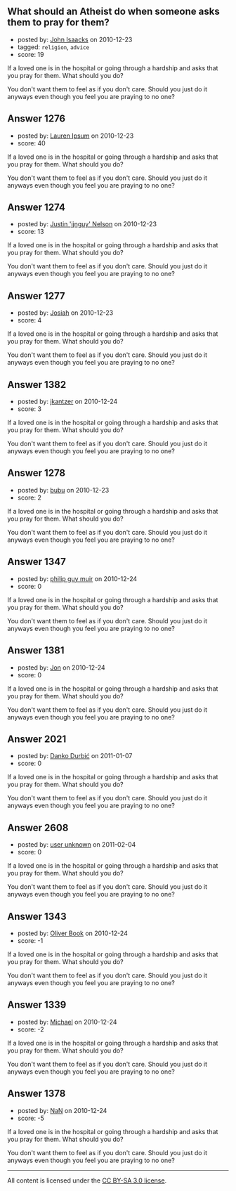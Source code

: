 ## What should an Atheist do when someone asks them to pray for them?

- posted by: [John Isaacks](https://stackexchange.com/users/-1/395-john-isaacks) on 2010-12-23
- tagged: `religion`, `advice`
- score: 19

If a loved one is in the hospital or going through a hardship and asks that you pray for them. What should you do?

You don't want them to feel as if you don't care. Should you just do it anyways even though you feel you are praying to no one?


## Answer 1276

- posted by: [Lauren Ipsum](https://stackexchange.com/users/-1/71-lauren-ipsum) on 2010-12-23
- score: 40

If a loved one is in the hospital or going through a hardship and asks that you pray for them. What should you do?

You don't want them to feel as if you don't care. Should you just do it anyways even though you feel you are praying to no one?


## Answer 1274

- posted by: [Justin 'jjnguy' Nelson](https://stackexchange.com/users/-1/362-justin-jjnguy-nelson) on 2010-12-23
- score: 13

If a loved one is in the hospital or going through a hardship and asks that you pray for them. What should you do?

You don't want them to feel as if you don't care. Should you just do it anyways even though you feel you are praying to no one?


## Answer 1277

- posted by: [Josiah](https://stackexchange.com/users/-1/88-josiah) on 2010-12-23
- score: 4

If a loved one is in the hospital or going through a hardship and asks that you pray for them. What should you do?

You don't want them to feel as if you don't care. Should you just do it anyways even though you feel you are praying to no one?


## Answer 1382

- posted by: [jkantzer](https://stackexchange.com/users/-1/465-jkantzer) on 2010-12-24
- score: 3

If a loved one is in the hospital or going through a hardship and asks that you pray for them. What should you do?

You don't want them to feel as if you don't care. Should you just do it anyways even though you feel you are praying to no one?


## Answer 1278

- posted by: [bubu](https://stackexchange.com/users/-1/398-bubu) on 2010-12-23
- score: 2

If a loved one is in the hospital or going through a hardship and asks that you pray for them. What should you do?

You don't want them to feel as if you don't care. Should you just do it anyways even though you feel you are praying to no one?


## Answer 1347

- posted by: [philip guy muir](https://stackexchange.com/users/-1/182-philip-guy-muir) on 2010-12-24
- score: 0

If a loved one is in the hospital or going through a hardship and asks that you pray for them. What should you do?

You don't want them to feel as if you don't care. Should you just do it anyways even though you feel you are praying to no one?


## Answer 1381

- posted by: [Jon](https://stackexchange.com/users/-1/464-jon) on 2010-12-24
- score: 0

If a loved one is in the hospital or going through a hardship and asks that you pray for them. What should you do?

You don't want them to feel as if you don't care. Should you just do it anyways even though you feel you are praying to no one?


## Answer 2021

- posted by: [Danko Durbić](https://stackexchange.com/users/-1/717-danko-durbi) on 2011-01-07
- score: 0

If a loved one is in the hospital or going through a hardship and asks that you pray for them. What should you do?

You don't want them to feel as if you don't care. Should you just do it anyways even though you feel you are praying to no one?


## Answer 2608

- posted by: [user unknown](https://stackexchange.com/users/-1/992-user-unknown) on 2011-02-04
- score: 0

If a loved one is in the hospital or going through a hardship and asks that you pray for them. What should you do?

You don't want them to feel as if you don't care. Should you just do it anyways even though you feel you are praying to no one?


## Answer 1343

- posted by: [Oliver Book](https://stackexchange.com/users/-1/436-oliver-book) on 2010-12-24
- score: -1

If a loved one is in the hospital or going through a hardship and asks that you pray for them. What should you do?

You don't want them to feel as if you don't care. Should you just do it anyways even though you feel you are praying to no one?


## Answer 1339

- posted by: [Michael](https://stackexchange.com/users/-1/377-michael) on 2010-12-24
- score: -2

If a loved one is in the hospital or going through a hardship and asks that you pray for them. What should you do?

You don't want them to feel as if you don't care. Should you just do it anyways even though you feel you are praying to no one?


## Answer 1378

- posted by: [NaN](https://stackexchange.com/users/-1/459-nan) on 2010-12-24
- score: -5

If a loved one is in the hospital or going through a hardship and asks that you pray for them. What should you do?

You don't want them to feel as if you don't care. Should you just do it anyways even though you feel you are praying to no one?



---

All content is licensed under the [CC BY-SA 3.0 license](https://creativecommons.org/licenses/by-sa/3.0/).
